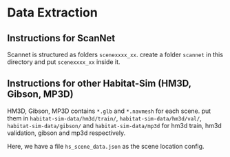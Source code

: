 # Data Extraction

## Instructions for ScanNet

Scannet is structured as folders `scenexxxx_xx`. create a folder `scannet` in this directory and put `scenexxxx_xx` inside it.

## Instructions for other Habitat-Sim (HM3D, Gibson, MP3D)

HM3D, Gibson, MP3D contains `*.glb` and `*.navmesh` for each scene. put them in `habitat-sim-data/hm3d/train/`, `habitat-sim-data/hm3d/val/`, `habitat-sim-data/gibson/` and `habitat-sim-data/mp3d` for hm3d train, hm3d validation, gibson and mp3d respectively.

Here, we have a file `hs_scene_data.json` as the scene location config.
